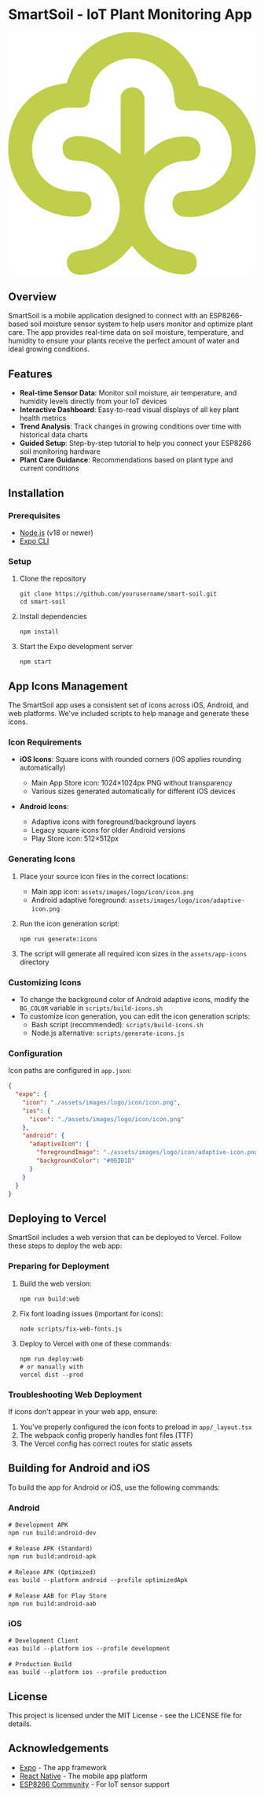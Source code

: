 # SmartSoil - IoT Plant Monitoring App

![SmartSoil Logo](assets/images/logo/icon/icon.png)

## Overview

SmartSoil is a mobile application designed to connect with an ESP8266-based soil moisture sensor system to help users monitor and optimize plant care. The app provides real-time data on soil moisture, temperature, and humidity to ensure your plants receive the perfect amount of water and ideal growing conditions.

## Features

- **Real-time Sensor Data**: Monitor soil moisture, air temperature, and humidity levels directly from your IoT devices
- **Interactive Dashboard**: Easy-to-read visual displays of all key plant health metrics
- **Trend Analysis**: Track changes in growing conditions over time with historical data charts
- **Guided Setup**: Step-by-step tutorial to help you connect your ESP8266 soil monitoring hardware
- **Plant Care Guidance**: Recommendations based on plant type and current conditions

## Installation

### Prerequisites

- [Node.js](https://nodejs.org/) (v18 or newer)
- [Expo CLI](https://docs.expo.dev/get-started/installation/)

### Setup

1. Clone the repository
   ```
   git clone https://github.com/yourusername/smart-soil.git
   cd smart-soil
   ```

2. Install dependencies
   ```
   npm install
   ```

3. Start the Expo development server
   ```
   npm start
   ```

## App Icons Management

The SmartSoil app uses a consistent set of icons across iOS, Android, and web platforms. We've included scripts to help manage and generate these icons.

### Icon Requirements

- **iOS Icons**: Square icons with rounded corners (iOS applies rounding automatically)
  - Main App Store icon: 1024×1024px PNG without transparency
  - Various sizes generated automatically for different iOS devices

- **Android Icons**: 
  - Adaptive icons with foreground/background layers
  - Legacy square icons for older Android versions
  - Play Store icon: 512×512px

### Generating Icons

1. Place your source icon files in the correct locations:
   - Main app icon: `assets/images/logo/icon/icon.png`
   - Android adaptive foreground: `assets/images/logo/icon/adaptive-icon.png`

2. Run the icon generation script:
   ```
   npm run generate:icons
   ```

3. The script will generate all required icon sizes in the `assets/app-icons` directory

### Customizing Icons

- To change the background color of Android adaptive icons, modify the `BG_COLOR` variable in `scripts/build-icons.sh`
- To customize icon generation, you can edit the icon generation scripts:
  - Bash script (recommended): `scripts/build-icons.sh`
  - Node.js alternative: `scripts/generate-icons.js`

### Configuration

Icon paths are configured in `app.json`:

```json
{
  "expo": {
    "icon": "./assets/images/logo/icon/icon.png",
    "ios": {
      "icon": "./assets/images/logo/icon/icon.png"
    },
    "android": {
      "adaptiveIcon": {
        "foregroundImage": "./assets/images/logo/icon/adaptive-icon.png",
        "backgroundColor": "#063B1D"
      }
    }
  }
}
```

## Deploying to Vercel

SmartSoil includes a web version that can be deployed to Vercel. Follow these steps to deploy the web app:

### Preparing for Deployment

1. Build the web version:
   ```
   npm run build:web
   ```

2. Fix font loading issues (important for icons):
   ```
   node scripts/fix-web-fonts.js
   ```

3. Deploy to Vercel with one of these commands:
   ```
   npm run deploy:web
   # or manually with
   vercel dist --prod
   ```

### Troubleshooting Web Deployment

If icons don't appear in your web app, ensure:

1. You've properly configured the icon fonts to preload in `app/_layout.tsx`
2. The webpack config properly handles font files (TTF)
3. The Vercel config has correct routes for static assets

## Building for Android and iOS

To build the app for Android or iOS, use the following commands:

### Android

```
# Development APK
npm run build:android-dev

# Release APK (Standard)
npm run build:android-apk

# Release APK (Optimized)
eas build --platform android --profile optimizedApk

# Release AAB for Play Store
npm run build:android-aab
```

### iOS

```
# Development Client
eas build --platform ios --profile development

# Production Build
eas build --platform ios --profile production
```

## License

This project is licensed under the MIT License - see the LICENSE file for details.

## Acknowledgements

- [Expo](https://expo.dev/) - The app framework
- [React Native](https://reactnative.dev/) - The mobile app platform
- [ESP8266 Community](https://github.com/esp8266/Arduino) - For IoT sensor support
